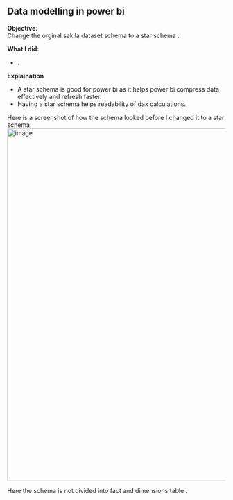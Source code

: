 ## Data modelling in power bi

**Objective:**  
Change the orginal sakila dataset schema to a star schema .  

**What I did:**  
-  .  

**Explaination** 
- A star schema is good for power bi as it helps power bi compress data effectively and refresh faster.
- Having a star schema helps readability of dax calculations.

Here is a screenshot of how the schema looked before I changed it to a star schema.
<img width="1040" height="813" alt="image" src="https://github.com/user-attachments/assets/3a34145c-27f6-4b4b-9dad-b1f2cbd46603" />

Here the schema is not divided into fact and dimensions table .


